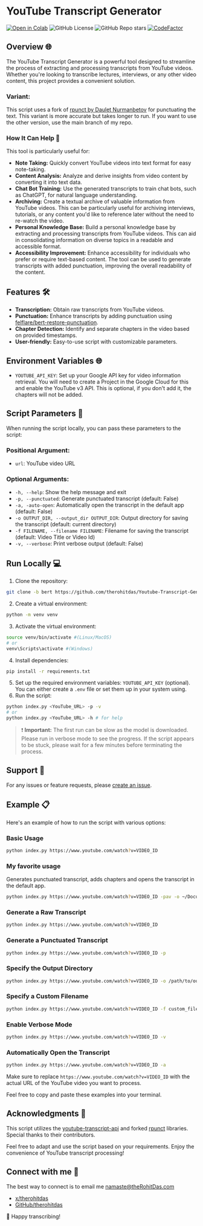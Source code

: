 # YouTube Transcript Generator

[![Open in Colab](https://img.shields.io/badge/Open_in_Colab-555?style=for-the-badge&logo=googlecolab&labelColor=gray&color=purple)](https://colab.research.google.com/github/therohitdas/Youtube-Transcript-Generator/blob/main/main.ipynb)
![GitHub License](https://img.shields.io/github/license/therohitdas/Youtube-Transcript-Generator?style=for-the-badge&color=blue) ![GitHub Repo stars](https://img.shields.io/github/stars/therohitdas/Youtube-Transcript-Generator?style=for-the-badge&logo=github)
[![CodeFactor](https://www.codefactor.io/repository/github/therohitdas/youtube-transcript-generator/badge?style=for-the-badge)](https://www.codefactor.io/repository/github/therohitdas/youtube-transcript-generator)

## Overview 🌐

The YouTube Transcript Generator is a powerful tool designed to streamline the process of extracting and processing transcripts from YouTube videos. Whether you're looking to transcribe lectures, interviews, or any other video content, this project provides a convenient solution.

### Variant:

This script uses a fork of [rpunct by Daulet Nurmanbetov](https://github.com/therohitdas/rpunct) for punctuating the text. This variant is more accurate but takes longer to run.
If you want to use the other version, use the main branch of my repo.

### How It Can Help 🚀

This tool is particularly useful for:

- **Note Taking:** Quickly convert YouTube videos into text format for easy note-taking.
- **Content Analysis:** Analyze and derive insights from video content by converting it into text data.
- **Chat Bot Training:** Use the generated transcripts to train chat bots, such as ChatGPT, for natural language understanding.
- **Archiving:** Create a textual archive of valuable information from YouTube videos. This can be particularly useful for archiving interviews, tutorials, or any content you'd like to reference later without the need to re-watch the video.
- **Personal Knowledge Base:** Build a personal knowledge base by extracting and processing transcripts from YouTube videos. This can aid in consolidating information on diverse topics in a readable and accessible format.
- **Accessibility Improvement:** Enhance accessibility for individuals who prefer or require text-based content. The tool can be used to generate transcripts with added punctuation, improving the overall readability of the content.

## Features 🛠️

- **Transcription:** Obtain raw transcripts from YouTube videos.
- **Punctuation:** Enhance transcripts by adding punctuation using [felflare/bert-restore-punctuation](https://huggingface.co/felflare/bert-restore-punctuation).
- **Chapter Detection:** Identify and separate chapters in the video based on provided timestamps.
- **User-friendly:** Easy-to-use script with customizable parameters.

## Environment Variables 🌐

- `YOUTUBE_API_KEY`: Set up your Google API key for video information retrieval. You will need to create a Project in the Google Cloud for this and enable the YouTube v3 API. This is optional, if you don't add it, the chapters will not be added.

## Script Parameters 📜

When running the script locally, you can pass these parameters to the script:

### Positional Argument:

- `url`: YouTube video URL

### Optional Arguments:

- `-h, --help`: Show the help message and exit
- `-p, --punctuated`: Generate punctuated transcript (default: False)
- `-a, -auto-open`: Automatically open the transcript in the default app (default: False)
- `-o OUTPUT_DIR, --output_dir OUTPUT_DIR`: Output directory for saving the transcript (default: current directory)
- `-f FILENAME, --filename FILENAME`: Filename for saving the transcript (default: Video Title or Video Id)
- `-v, --verbose`: Print verbose output (default: False)

<!-- ## Run in Google Colab 🚀

To run this project in Google Colab, follow these steps:

1. Open the [Google Colab Notebook](https://colab.research.google.com/github/therohitdas/Youtube-Transcript-Generator/blob/main/main.ipynb).
2. Add Google's Project API key to the secrets tab under this key: `YOUTUBE_API_KEY` and toggle notebook access to on.
3. Go to Runtime > Change Runtime Type and select T4 GPU type. If you use CPU, the output for punctuated transcript will take some minutes to complete (around 1 minute per 10-minute video)
4. Change the values in the second cell to include your URL etc.
5. Press CTRL+F9 or CMD+F9 to run the notebook. -->

## Run Locally 💻

1. Clone the repository:

```bash
git clone -b bert https://github.com/therohitdas/Youtube-Transcript-Generator.git && cd Youtube-Transcript-Generator
```

2. Create a virtual environment:

```bash
python -m venv venv
```

3. Activate the virtual environment:

```bash
source venv/bin/activate #(Linux/MacOS)
# or
venv\Scripts\activate #(Windows)
```

4. Install dependencies:

```bash
pip install -r requirements.txt
```

5. Set up the required environment variables: `YOUTUBE_API_KEY` (optional). You can either create a `.env` file or set them up in your system using.
6. Run the script:

```bash
python index.py <YouTube_URL> -p -v
# or
python index.py <YouTube_URL> -h # for help
```

> ❗️ **Important:** The first run can be slow as the model is downloaded. Please run in verbose mode to see the progress. If the script appears to be stuck, please wait for a few minutes before terminating the process.

## Support 🤝

For any issues or feature requests, please [create an issue](https://github.com/therohitdas/Youtube-Transcript-Generator/issues).

## Example 📋

Here's an example of how to run the script with various options:

### Basic Usage

```bash
python index.py https://www.youtube.com/watch?v=VIDEO_ID
```

### My favorite usage

Generates punctuated transcript, adds chapters and opens the transcript in the default app.

```bash
python index.py https://www.youtube.com/watch?v=VIDEO_ID -pav -o ~/Documents/Transcripts
```

### Generate a Raw Transcript

```bash
python index.py https://www.youtube.com/watch?v=VIDEO_ID
```

### Generate a Punctuated Transcript

```bash
python index.py https://www.youtube.com/watch?v=VIDEO_ID -p
```

### Specify the Output Directory

```bash
python index.py https://www.youtube.com/watch?v=VIDEO_ID -o /path/to/output
```

### Specify a Custom Filename

```bash
python index.py https://www.youtube.com/watch?v=VIDEO_ID -f custom_filename
```

### Enable Verbose Mode

```bash
python index.py https://www.youtube.com/watch?v=VIDEO_ID -v
```

### Automatically Open the Transcript

```bash
python index.py https://www.youtube.com/watch?v=VIDEO_ID -a
```

Make sure to replace `https://www.youtube.com/watch?v=VIDEO_ID` with the actual URL of the YouTube video you want to process.

Feel free to copy and paste these examples into your terminal.

## Acknowledgments 🙌

This script utilizes the [youtube-transcript-api](https://github.com/jdepoix/youtube-transcript-api) and forked [rpunct](https://github.com/therohitdas/rpunct) libraries. Special thanks to their contributors.

Feel free to adapt and use the script based on your requirements. Enjoy the convenience of YouTube transcript processing!

## Connect with me 📧

The best way to connect is to email me [namaste@theRohitDas.com](mailto:namaste@therohitdas.com)

- [x/therohitdas](https://x.com/therohitdas)
- [GitHub/therohitdas](https://github.com/therohitdas)

🚀 Happy transcribing!
